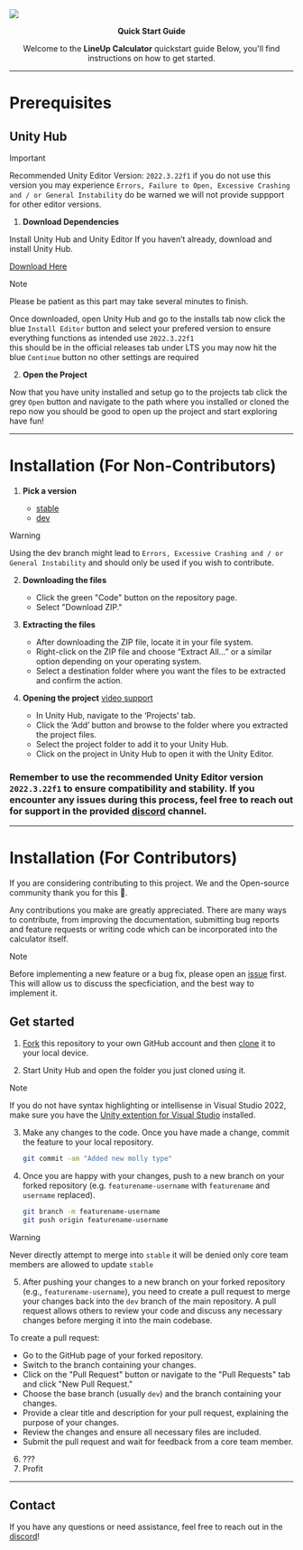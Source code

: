 <img src="https://i.imgur.com/qFp0LdB.png" />

<p align="center">
<b>Quick Start Guide</b>
</p>
<p align="center">
Welcome to the <b>LineUp Calculator</b> quickstart guide Below, you'll find instructions on how to get started.
</p>

---

# Prerequisites

## Unity Hub
> [!IMPORTANT]
> Recommended Unity Editor Version: `2022.3.22f1` if you do not use this version you may experience `Errors, Failure to Open, Excessive Crashing and / or General Instability` do be warned we will not provide suppport for other editor versions.

1. **Download Dependencies**

Install Unity Hub and Unity Editor
If you haven’t already, download and install Unity Hub.

  [Download Here](https://unity.com/download)

> [!NOTE]
> Please be patient as this part may take several minutes to finish.

Once downloaded, open Unity Hub and go to the installs tab
now click the blue `Install Editor` button and select your prefered version
to ensure everything functions as intended use `2022.3.22f1`  
this should be in the official releases tab under LTS
you may now hit the blue `Continue` button no other settings are required

2. **Open the Project**

Now that you have unity installed and setup go to the projects tab
click the grey `Open` button and navigate to the path where you installed or cloned the repo
now you should be good to open up the project and start exploring have fun!

---

# Installation (For Non-Contributors)

1. **Pick a version** 

   - [stable](https://github.com/BambooBot-YT/Line-Up-Calculator/tree/stable) 
   - [dev](https://github.com/BambooBot-YT/Line-Up-Calculator/tree/dev)
> [!WARNING]
> Using the dev branch might lead to `Errors, Excessive Crashing and / or General Instability` and should only be used if you wish to contribute.


2. **Downloading the files**
    - Click the green "Code" button on the repository page.
    - Select "Download ZIP."

3. **Extracting the files**
    - After downloading the ZIP file, locate it in your file system.
    - Right-click on the ZIP file and choose “Extract All…” or a similar option depending on your operating system.
    - Select a destination folder where you want the files to be extracted and confirm the action.

4. **Opening the project** [video support](https://youtu.be/Bilkv5F8xwA)
    - In Unity Hub, navigate to the ‘Projects’ tab.
    - Click the ‘Add’ button and browse to the folder where you extracted the project files.
    - Select the project folder to add it to your Unity Hub.
    - Click on the project in Unity Hub to open it with the Unity Editor.
      
### Remember to use the recommended Unity Editor version `2022.3.22f1` to ensure compatibility and stability. If you encounter any issues during this process, feel free to reach out for support in the provided [discord](https://discord.gg/97mUdumxMB) channel.
---

# Installation (For Contributors)

If you are considering contributing to this project. We and the Open-source community thank you for this 🙏.

Any contributions you make are greatly appreciated. There are many ways to contribute, from improving the documentation,
submitting bug reports and feature requests or writing code which can be incorporated into the calculator itself.

> [!NOTE]
> Before implementing a new feature or a bug fix, please open an [issue](https://github.com/BambooBot-YT/Line-Up-Calculator/issues) first. This will allow us to discuss the specficiation, and the best way to implement it.

## Get started

1. [Fork](https://help.github.com/articles/fork-a-repo/) this repository to your
   own GitHub account and then
   [clone](https://help.github.com/articles/cloning-a-repository/) it to your local device.

2. Start Unity Hub and open the folder you just cloned using it.
> [!NOTE]
> If you do not have syntax highlighting or intellisense in Visual Studio 2022, make sure you have the [Unity extention for Visual Studio](https://learn.microsoft.com/en-us/visualstudio/gamedev/unity/get-started/getting-started-with-visual-studio-tools-for-unity?pivots=windows) installed.

3. Make any changes to the code. Once you have made a change, commit the feature to your local repository.
    ```sh
    git commit -am "Added new molly type"
    ```

4. Once you are happy with your changes, push to a new branch on your forked repository (e.g. `featurename-username` with `featurename` and `username` replaced).
    ```sh
    git branch -m featurename-username
    git push origin featurename-username    
    ```
> [!WARNING]
> Never directly attempt to merge into `stable` it will be denied only core team members are allowed to update `stable`

5. After pushing your changes to a new branch on your forked repository (e.g., `featurename-username`), you need to create a pull request to merge your changes back into the `dev` branch of the main repository. A pull request allows others to review your code and discuss any necessary changes before merging it into the main codebase.

To create a pull request:
  - Go to the GitHub page of your forked repository.
  - Switch to the branch containing your changes.
  - Click on the "Pull Request" button or navigate to the "Pull Requests" tab and click "New Pull Request."
  - Choose the base branch (usually `dev`) and the branch containing your changes.
  - Provide a clear title and description for your pull request, explaining the purpose of your changes.
  - Review the changes and ensure all necessary files are included.
  - Submit the pull request and wait for feedback from a core team member.

6. ???
7. Profit
    
---

## Contact

If you have any questions or need assistance, feel free to reach out in the [discord](https://discord.gg/97mUdumxMB)!

